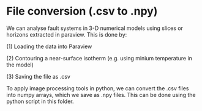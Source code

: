 # File conversion (.csv to .npy)
We can analyse fault systems in 3-D numerical models using slices or horizons extracted in paraview. This is done by:

(1) Loading the data into Paraview

(2) Contouring a near-surface isotherm (e.g. using minium temperature in the model)

(3) Saving the file as .csv

To apply image processing tools in python, we can convert the .csv files into numpy arrays, which we save as .npy files. This can be done using the python script in this folder.
